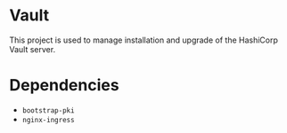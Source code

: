 Vault
=====
This project is used to manage installation and upgrade of the HashiCorp Vault
server.

Dependencies
============
- `bootstrap-pki`
- `nginx-ingress`
